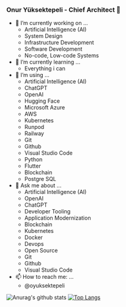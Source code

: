 ### Onur Yüksektepeli - Chief Architect 👋



- 🔭 I’m currently working on ...
    - Artificial Intelligence (AI)
    - System Design
    - Infrastructure Development
    - Software Development
    - No-code, Low-code Systems
- 🌱 I’m currently learning ...
    - Everything i can
- 👯 I’m using ...
    - Artificial Intelligence (AI)
    - ChatGPT
    - OpenAI
    - Hugging Face
    - Microsoft Azure
    - AWS
    - Kubernetes
    - Runpod
    - Railway
    - Git
    - Github 
    - Visual Studio Code
    - Python
    - Flutter
    - Blockchain
    - Postgre SQL
- 💬 Ask me about ...
    - Artificial Intelligence (AI)
    - OpenAI
    - ChatGPT
    - Developer Tooling
    - Application Modernization
    - Blockchain
    - Kubernetes
    - Docker
    - Devops
    - Open Source
    - Git
    - Github
    - Visual Studio Code
- 📫 How to reach me: ...
    - @oyuksektepeli



![Anurag's github stats](https://github-readme-stats.vercel.app/api?username=oyuksektepeli&show_icons=true&theme=radical)
[![Top Langs](https://github-readme-stats.vercel.app/api/top-langs/?username=oyuksektepeli&layout=compact)](https://github.com/anuraghazra/github-readme-stats)


